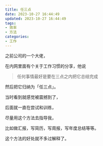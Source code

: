 ```yaml
---
title: 任三点
date: 2023-10-27 16:44:49
updated: 2023-10-27 16:44:49
tags:
- 效率
- 方法
categories:
- 工作
---
```


之前公司的一个大佬，

在内网里面有个关于工作习惯的分享，他说

> 任何事情最好是要在三点之内把它总结完成

然后把它归纳为「任三点」。

当时看到就感觉被震撼到了，

后面就一直在尝试和训练，

尽量用这个方法去指导我，

比如做汇报，写简历，写周报，写年度总结等等。

这个方法的好处就不多过解释了。